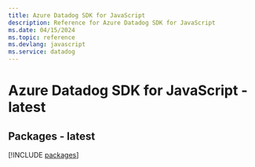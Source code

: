 ```yaml
---
title: Azure Datadog SDK for JavaScript
description: Reference for Azure Datadog SDK for JavaScript
ms.date: 04/15/2024
ms.topic: reference
ms.devlang: javascript
ms.service: datadog
---
```

# Azure Datadog SDK for JavaScript - latest
## Packages - latest
[!INCLUDE [packages](datadog-index.md)]